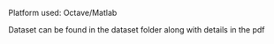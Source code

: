 Platform used:
Octave/Matlab

Dataset can be found in the dataset folder along with details in the pdf
